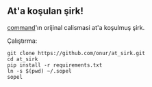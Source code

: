 ## At'a koşulan şirk!

[command](https://twitter.com/0x7000)'ın orijinal calismasi at'a koşulmuş şirk.

Çalıştırma:

```
git clone https://github.com/onur/at_sirk.git
cd at_sirk
pip install -r requirements.txt
ln -s $(pwd) ~/.sopel
sopel
```
